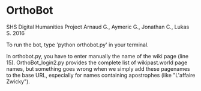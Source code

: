 # OrthoBot
SHS Digital Humanities Project
Arnaud G., Aymeric G., Jonathan C., Lukas S.
2016

To run the bot, type 'python orthobot.py' in your terminal.

In orthobot.py, you have to enter manually the name of the wiki page (line 15). OrthoBot_login2.py provides the complete list of wikipast.world page names, but something goes wrong when we simply add these pagenames to the base URL, especially for names containing apostrophes (like "L'affaire Zwicky").
